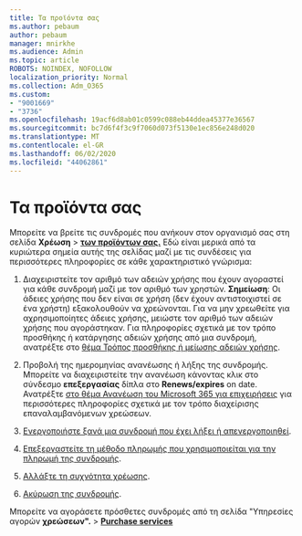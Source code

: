 ```yaml
---
title: Τα προϊόντα σας
ms.author: pebaum
author: pebaum
manager: mnirkhe
ms.audience: Admin
ms.topic: article
ROBOTS: NOINDEX, NOFOLLOW
localization_priority: Normal
ms.collection: Adm_O365
ms.custom:
- "9001669"
- "3736"
ms.openlocfilehash: 19acf6d8ab01c0599c088eb44ddea45377e36567
ms.sourcegitcommit: bc7d6f4f3c9f7060d073f5130e1ec856e248d020
ms.translationtype: MT
ms.contentlocale: el-GR
ms.lasthandoff: 06/02/2020
ms.locfileid: "44062861"
---
```

# <a name="your-products"></a>Τα προϊόντα σας

Μπορείτε να βρείτε τις συνδρομές που ανήκουν στον οργανισμό σας στη σελίδα **Χρέωση**  >  **[των προϊόντων σας.](https://go.microsoft.com/fwlink/p/?linkid=842054)** Εδώ είναι μερικά από τα κυριώτερα σημεία αυτής της σελίδας μαζί με τις συνδέσεις για περισσότερες πληροφορίες σε κάθε χαρακτηριστικό γνώρισμα:

1. Διαχειριστείτε τον αριθμό των αδειών χρήσης που έχουν αγοραστεί για κάθε συνδρομή μαζί με τον αριθμό των χρηστών.  **Σημείωση**: Οι άδειες χρήσης που δεν είναι σε χρήση (δεν έχουν αντιστοιχιστεί σε ένα χρήστη) εξακολουθούν να χρεώνονται.  Για να μην χρεωθείτε για αχρησιμοποίητες άδειες χρήσης, μειώστε τον αριθμό των αδειών χρήσης που αγοράστηκαν. Για πληροφορίες σχετικά με τον τρόπο προσθήκης ή κατάργησης αδειών χρήσης από μια συνδρομή, ανατρέξτε στο [θέμα Τρόπος προσθήκης ή μείωσης αδειών χρήσης](https://docs.microsoft.com/alchemyinsights/how-to-add-or-reduce-licenses).

2. Προβολή της ημερομηνίας ανανέωσης ή λήξης της συνδρομής.  Μπορείτε να διαχειριστείτε την ανανέωση κάνοντας κλικ στο σύνδεσμο **επεξεργασίας** δίπλα στο **Renews/expires** on date.  Ανατρέξτε [στο θέμα Ανανέωση του Microsoft 365 για επιχειρήσεις](https://go.microsoft.com/fwlink/?linkid=2119216) για περισσότερες πληροφορίες σχετικά με τον τρόπο διαχείρισης επαναλαμβανόμενων χρεώσεων.

3. [Ενεργοποιήστε ξανά μια συνδρομή που έχει λήξει ή απενεργοποιηθεί](https://go.microsoft.com/fwlink/?linkid=2117519).

4. [Επεξεργαστείτε τη μέθοδο πληρωμής που χρησιμοποιείται για την πληρωμή της συνδρομής](https://go.microsoft.com/fwlink/?linkid=2117167).

5. [Αλλάξτε τη συχνότητα χρέωσης](https://go.microsoft.com/fwlink/?linkid=2119112).

6. [Ακύρωση της συνδρομής](https://go.microsoft.com/fwlink/?linkid=2119113).

Μπορείτε να αγοράσετε πρόσθετες συνδρομές από τη σελίδα "Υπηρεσίες αγορών **χρεώσεων".**  >  [**Purchase services**](https://go.microsoft.com/fwlink/p/?linkid=868433)
